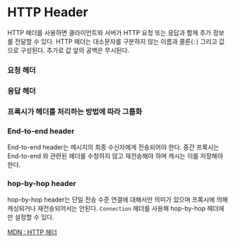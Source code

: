 # HTTP Header

HTTP 헤더를 사용하면 클라이언트와 서버가 HTTP 요청 또는 응답과 함께 추가 정보를 전달할 수 있다. HTTP 헤더는 대소문자를 구분하지 않는 이름과 콜론(`:`) 그리고 값으로 구성된다. 추가로 값 앞의 공백은 무시된다.


### 요청 헤더

### 응답 헤더

### 프록시가 헤더를 처리하는 방법에 따라 그룹화

### End-to-end header
End-to-end header는 메시지의 최종 수신자에게 전송되어야 한다. 중간 프록시는 End-to-end 와 관련된 헤더를 수정하지 않고 재전송해야 하며 캐시는 이를 저장해야 한다.

### hop-by-hop header
hop-by-hop header는 단일 전송 수준 연결에 대해서만 의미가 있으며 프록시에 의해 캐싱되거나 재전송되어서는 안된다. `Connection` 헤더를 사용해 hop-by-hop 헤더에만 설정할 수 있다.

[MDN : HTTP 헤더](https://developer.mozilla.org/en-US/docs/Web/HTTP/Headers#end-to-end_headers)